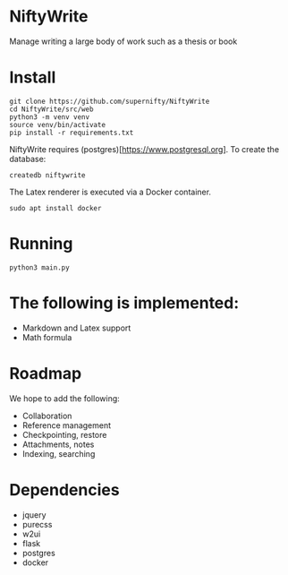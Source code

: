 # NiftyWrite
Manage writing a large body of work such as a thesis or book

# Install
```
git clone https://github.com/supernifty/NiftyWrite
cd NiftyWrite/src/web
python3 -m venv venv
source venv/bin/activate
pip install -r requirements.txt
```

NiftyWrite requires (postgres)[https://www.postgresql.org].
To create the database:
```
createdb niftywrite
```

The Latex renderer is executed via a Docker container.
```
sudo apt install docker
```

# Running
```
python3 main.py
```

# The following is implemented:
* Markdown and Latex support
* Math formula

# Roadmap
We hope to add the following:
* Collaboration
* Reference management
* Checkpointing, restore
* Attachments, notes
* Indexing, searching

# Dependencies
* jquery
* purecss
* w2ui
* flask
* postgres
* docker
